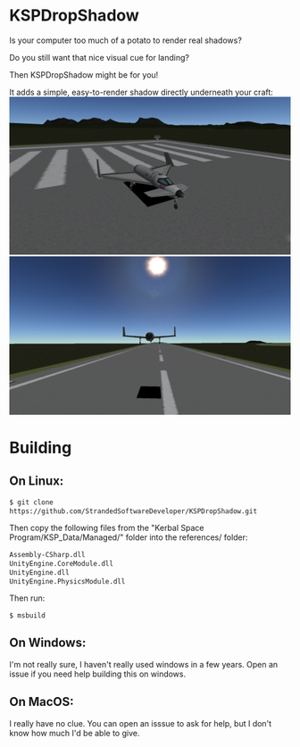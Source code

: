 # KSPDropShadow
Is your computer too much of a potato to render real shadows?

Do you still want that nice visual cue for landing?

Then KSPDropShadow might be for you!

It adds a simple, easy-to-render shadow directly underneath your craft:
![A craft on the ground with a crude shadow underneath](image1.png)
![A craft in the air with the same crude shadow underneath](image2.png)

# Building
## On Linux:
```
$ git clone https://github.com/StrandedSoftwareDeveloper/KSPDropShadow.git
```
Then copy the following files from the "Kerbal Space Program/KSP_Data/Managed/" folder into the references/ folder:
```
Assembly-CSharp.dll
UnityEngine.CoreModule.dll
UnityEngine.dll
UnityEngine.PhysicsModule.dll
```
Then run:
```
$ msbuild
```

## On Windows:
I'm not really sure, I haven't really used windows in a few years.
Open an issue if you need help building this on windows.

## On MacOS:
I really have no clue.
You can open an isssue to ask for help, but I don't know how much I'd be able to give.
